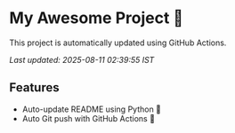# My Awesome Project 🚀

This project is automatically updated using GitHub Actions.

_Last updated: 2025-08-11 02:39:55 IST_

## Features
- Auto-update README using Python 🐍
- Auto Git push with GitHub Actions 🤖
